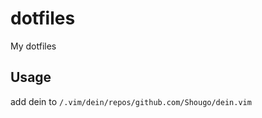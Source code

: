 dotfiles
========

My dotfiles

Usage
--------
add dein to `/.vim/dein/repos/github.com/Shougo/dein.vim`
